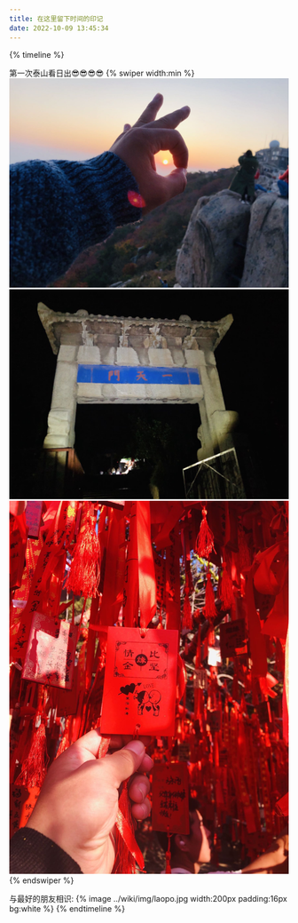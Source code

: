 ```yaml
---
title: 在这里留下时间的印记
date: 2022-10-09 13:45:34
---
```

{% timeline %}

<!-- node ##### 2019 年 9 月 30 日 -->
第一次泰山看日出😎😎😎😎
{% swiper width:min %}
![](../wiki/img/taishan1.jpg)
![](../wiki/img/taishan2.jpg)
![](../wiki/img/taishan3.jpg)
{% endswiper %}
<!-- node ##### 2016 年 9 月 15 日 -->
与最好的朋友相识:
{% image ../wiki/img/laopo.jpg width:200px padding:16px bg:white %}
{% endtimeline %}